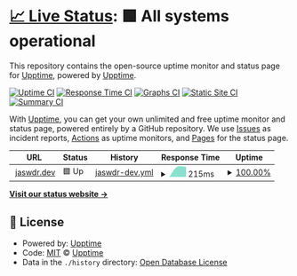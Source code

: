 # [📈 Live Status](https://upptime.github.io/upptime): <!--live status--> **🟩 All systems operational**

This repository contains the open-source uptime monitor and status page for [Upptime](https://upptime.js.org), powered by [Upptime](https://github.com/upptime/upptime).

[![Uptime CI](https://github.com/jaswdr/blog_uptime/workflows/Uptime%20CI/badge.svg)](https://github.com/jaswdr/blog_uptime/actions?query=workflow%3A%22Uptime+CI%22)
[![Response Time CI](https://github.com/jaswdr/blog_uptime/workflows/Response%20Time%20CI/badge.svg)](https://github.com/jaswdr/blog_uptime/actions?query=workflow%3A%22Response+Time+CI%22)
[![Graphs CI](https://github.com/jaswdr/blog_uptime/workflows/Graphs%20CI/badge.svg)](https://github.com/jaswdr/blog_uptime/actions?query=workflow%3A%22Graphs+CI%22)
[![Static Site CI](https://github.com/jaswdr/blog_uptime/workflows/Static%20Site%20CI/badge.svg)](https://github.com/jaswdr/blog_uptime/actions?query=workflow%3A%22Static+Site+CI%22)
[![Summary CI](https://github.com/jaswdr/blog_uptime/workflows/Summary%20CI/badge.svg)](https://github.com/jaswdr/blog_uptime/actions?query=workflow%3A%22Summary+CI%22)

With [Upptime](https://upptime.js.org), you can get your own unlimited and free uptime monitor and status page, powered entirely by a GitHub repository. We use [Issues](https://github.com/upptime/upptime/issues) as incident reports, [Actions](https://github.com/jaswdr/blog_uptime/actions) as uptime monitors, and [Pages](https://upptime.github.io/upptime) for the status page.

<!--start: status pages-->
<!-- This summary is generated by Upptime (https://github.com/upptime/upptime) -->
<!-- Do not edit this manually, your changes will be overwritten -->
<!-- prettier-ignore -->
| URL | Status | History | Response Time | Uptime |
| --- | ------ | ------- | ------------- | ------ |
| <img alt="" src="https://favicons.githubusercontent.com/jaswdr.dev" height="13"> [jaswdr.dev](https://jaswdr.dev/) | 🟩 Up | [jaswdr-dev.yml](https://github.com/jaswdr/blog_uptime/commits/HEAD/history/jaswdr-dev.yml) | <details><summary><img alt="Response time graph" src="./graphs/jaswdr-dev/response-time-week.png" height="20"> 215ms</summary><br><a href="https://jaswdr.github.io/blog_uptime/history/jaswdr-dev"><img alt="Response time 230" src="https://img.shields.io/endpoint?url=https%3A%2F%2Fraw.githubusercontent.com%2Fjaswdr%2Fblog_uptime%2FHEAD%2Fapi%2Fjaswdr-dev%2Fresponse-time.json"></a><br><a href="https://jaswdr.github.io/blog_uptime/history/jaswdr-dev"><img alt="24-hour response time 26" src="https://img.shields.io/endpoint?url=https%3A%2F%2Fraw.githubusercontent.com%2Fjaswdr%2Fblog_uptime%2FHEAD%2Fapi%2Fjaswdr-dev%2Fresponse-time-day.json"></a><br><a href="https://jaswdr.github.io/blog_uptime/history/jaswdr-dev"><img alt="7-day response time 215" src="https://img.shields.io/endpoint?url=https%3A%2F%2Fraw.githubusercontent.com%2Fjaswdr%2Fblog_uptime%2FHEAD%2Fapi%2Fjaswdr-dev%2Fresponse-time-week.json"></a><br><a href="https://jaswdr.github.io/blog_uptime/history/jaswdr-dev"><img alt="30-day response time 230" src="https://img.shields.io/endpoint?url=https%3A%2F%2Fraw.githubusercontent.com%2Fjaswdr%2Fblog_uptime%2FHEAD%2Fapi%2Fjaswdr-dev%2Fresponse-time-month.json"></a><br><a href="https://jaswdr.github.io/blog_uptime/history/jaswdr-dev"><img alt="1-year response time 230" src="https://img.shields.io/endpoint?url=https%3A%2F%2Fraw.githubusercontent.com%2Fjaswdr%2Fblog_uptime%2FHEAD%2Fapi%2Fjaswdr-dev%2Fresponse-time-year.json"></a></details> | <details><summary><a href="https://jaswdr.github.io/blog_uptime/history/jaswdr-dev">100.00%</a></summary><a href="https://jaswdr.github.io/blog_uptime/history/jaswdr-dev"><img alt="All-time uptime 100.00%" src="https://img.shields.io/endpoint?url=https%3A%2F%2Fraw.githubusercontent.com%2Fjaswdr%2Fblog_uptime%2FHEAD%2Fapi%2Fjaswdr-dev%2Fuptime.json"></a><br><a href="https://jaswdr.github.io/blog_uptime/history/jaswdr-dev"><img alt="24-hour uptime 100.00%" src="https://img.shields.io/endpoint?url=https%3A%2F%2Fraw.githubusercontent.com%2Fjaswdr%2Fblog_uptime%2FHEAD%2Fapi%2Fjaswdr-dev%2Fuptime-day.json"></a><br><a href="https://jaswdr.github.io/blog_uptime/history/jaswdr-dev"><img alt="7-day uptime 100.00%" src="https://img.shields.io/endpoint?url=https%3A%2F%2Fraw.githubusercontent.com%2Fjaswdr%2Fblog_uptime%2FHEAD%2Fapi%2Fjaswdr-dev%2Fuptime-week.json"></a><br><a href="https://jaswdr.github.io/blog_uptime/history/jaswdr-dev"><img alt="30-day uptime 100.00%" src="https://img.shields.io/endpoint?url=https%3A%2F%2Fraw.githubusercontent.com%2Fjaswdr%2Fblog_uptime%2FHEAD%2Fapi%2Fjaswdr-dev%2Fuptime-month.json"></a><br><a href="https://jaswdr.github.io/blog_uptime/history/jaswdr-dev"><img alt="1-year uptime 100.00%" src="https://img.shields.io/endpoint?url=https%3A%2F%2Fraw.githubusercontent.com%2Fjaswdr%2Fblog_uptime%2FHEAD%2Fapi%2Fjaswdr-dev%2Fuptime-year.json"></a></details>

<!--end: status pages-->

[**Visit our status website →**](https://upptime.github.io/upptime)

## 📄 License

- Powered by: [Upptime](https://github.com/upptime/upptime)
- Code: [MIT](./LICENSE) © [Upptime](https://upptime.js.org)
- Data in the `./history` directory: [Open Database License](https://opendatacommons.org/licenses/odbl/1-0/)
